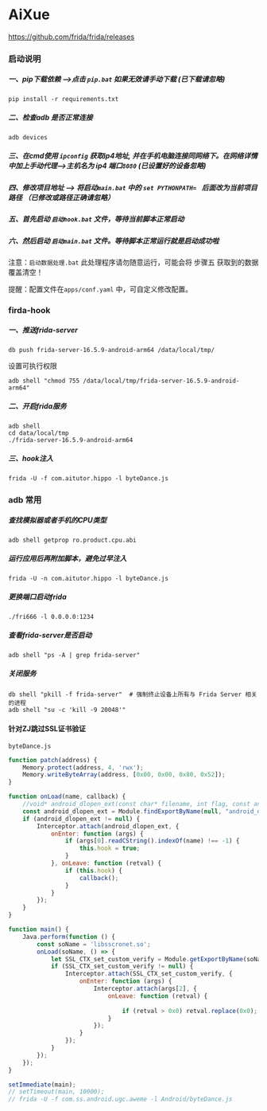 # AiXue

https://github.com/frida/frida/releases

### 启动说明 

##### 一、pip下载依赖 -->点击 `pip.bat` 如果无效请手动下载  (已下载请忽略)

```
pip install -r requirements.txt
```

##### 二、检查adb 是否正常连接

```
adb devices
```

##### 三、在cmd使用 `ipconfig` 获取ip4地址, 并在手机电脑连接同网络下。在网络详情中加上手动代理-->主机名为 ip4  端口`8080` (已设置好的设备忽略)

##### 四、修改项目地址 --> 将启动`main.bat` 中的 `set PYTHONPATH= ` 后面改为当前项目路径 （已修改或路径正确请忽略）

##### 五、首先启动 `启动hook.bat`  文件，等待当前脚本正常启动

##### 六、然后启动 `启动main.bat` 文件。等待脚本正常运行就是启动成功啦

注意：`启动数据处理.bat`  此处理程序请勿随意运行，可能会将 步骤五 获取到的数据覆盖清空！

提醒：配置文件在`apps/conf.yaml` 中，可自定义修改配置。

### firda-hook

##### 一、推送frida-server

```
db push frida-server-16.5.9-android-arm64 /data/local/tmp/
```

设置可执行权限

```
adb shell "chmod 755 /data/local/tmp/frida-server-16.5.9-android-arm64"
```

##### 二、开启frida服务

```shell
adb shell
cd data/local/tmp
./frida-server-16.5.9-android-arm64
```

##### 三、hook注入

```shell
frida -U -f com.aitutor.hippo -l byteDance.js
```



### adb 常用

##### 查找模拟器或者手机的CPU类型

```shell
adb shell getprop ro.product.cpu.abi
```

##### 运行应用后再附加脚本，避免过早注入

```
frida -U -n com.aitutor.hippo -l byteDance.js
```

##### 更换端口启动frida

```
./fri666 -l 0.0.0.0:1234
```

##### 查看frida-server是否启动
```
adb shell "ps -A | grep frida-server"
```
##### 关闭服务
```
db shell "pkill -f frida-server"  # 强制终止设备上所有与 Frida Server 相关的进程
adb shell "su -c 'kill -9 20048'"  
```
#### 针对ZJ跳过SSL证书验证

`byteDance.js`

```javascript
function patch(address) {
    Memory.protect(address, 4, 'rwx');
    Memory.writeByteArray(address, [0x00, 0x00, 0x80, 0x52]);
}

function onLoad(name, callback) {
    //void* android_dlopen_ext(const char* filename, int flag, const android_dlextinfo* extinfo);
    const android_dlopen_ext = Module.findExportByName(null, "android_dlopen_ext");
    if (android_dlopen_ext != null) {
        Interceptor.attach(android_dlopen_ext, {
            onEnter: function (args) {
                if (args[0].readCString().indexOf(name) !== -1) {
                    this.hook = true;
                }
            }, onLeave: function (retval) {
                if (this.hook) {
                    callback();
                }
            }
        });
    }
}

function main() {
    Java.perform(function () {
        const soName = 'libsscronet.so';
        onLoad(soName, () => {
            let SSL_CTX_set_custom_verify = Module.getExportByName(soName, 'SSL_CTX_set_custom_verify');
            if (SSL_CTX_set_custom_verify != null) {
                Interceptor.attach(SSL_CTX_set_custom_verify, {
                    onEnter: function (args) {
                        Interceptor.attach(args[2], {
                            onLeave: function (retval) {
         
                                if (retval > 0x0) retval.replace(0x0);
                            }
                        });
                    }
                });
            }
        });
    });
}

setImmediate(main);
// setTimeout(main, 10000);
// frida -U -f com.ss.android.ugc.aweme -l Android/byteDance.js
```

